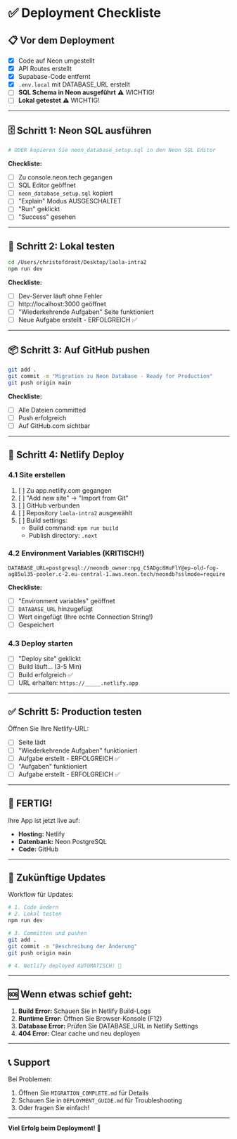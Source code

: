 # ✅ Deployment Checkliste

## 📋 Vor dem Deployment

- [x] Code auf Neon umgestellt
- [x] API Routes erstellt
- [x] Supabase-Code entfernt
- [x] `.env.local` mit DATABASE_URL erstellt
- [ ] **SQL Schema in Neon ausgeführt** ⚠️ WICHTIG!
- [ ] **Lokal getestet** ⚠️ WICHTIG!

---

## 🗄️ Schritt 1: Neon SQL ausführen

```bash
# ODER kopieren Sie neon_database_setup.sql in den Neon SQL Editor
```

**Checkliste:**
- [ ] Zu console.neon.tech gegangen
- [ ] SQL Editor geöffnet
- [ ] `neon_database_setup.sql` kopiert
- [ ] "Explain" Modus AUSGESCHALTET
- [ ] "Run" geklickt
- [ ] "Success" gesehen

---

## 🧪 Schritt 2: Lokal testen

```bash
cd /Users/christofdrost/Desktop/laola-intra2
npm run dev
```

**Checkliste:**
- [ ] Dev-Server läuft ohne Fehler
- [ ] http://localhost:3000 geöffnet
- [ ] "Wiederkehrende Aufgaben" Seite funktioniert
- [ ] Neue Aufgabe erstellt - ERFOLGREICH ✅

---

## 📦 Schritt 3: Auf GitHub pushen

```bash
git add .
git commit -m "Migration zu Neon Database - Ready for Production"
git push origin main
```

**Checkliste:**
- [ ] Alle Dateien committed
- [ ] Push erfolgreich
- [ ] Auf GitHub.com sichtbar

---

## 🚀 Schritt 4: Netlify Deploy

### 4.1 Site erstellen
1. [ ] Zu app.netlify.com gegangen
2. [ ] "Add new site" → "Import from Git"
3. [ ] GitHub verbunden
4. [ ] Repository `laola-intra2` ausgewählt
5. [ ] Build settings:
   - Build command: `npm run build`
   - Publish directory: `.next`

### 4.2 Environment Variables (KRITISCH!)
```
DATABASE_URL=postgresql://neondb_owner:npg_C5ADgc8HuFlY@ep-old-fog-ag85ul35-pooler.c-2.eu-central-1.aws.neon.tech/neondb?sslmode=require
```

**Checkliste:**
- [ ] "Environment variables" geöffnet
- [ ] `DATABASE_URL` hinzugefügt
- [ ] Wert eingefügt (Ihre echte Connection String!)
- [ ] Gespeichert

### 4.3 Deploy starten
- [ ] "Deploy site" geklickt
- [ ] Build läuft... (3-5 Min)
- [ ] Build erfolgreich ✅
- [ ] URL erhalten: `https://_____.netlify.app`

---

## ✅ Schritt 5: Production testen

Öffnen Sie Ihre Netlify-URL:

- [ ] Seite lädt
- [ ] "Wiederkehrende Aufgaben" funktioniert
- [ ] Aufgabe erstellt - ERFOLGREICH ✅
- [ ] "Aufgaben" funktioniert
- [ ] Aufgabe erstellt - ERFOLGREICH ✅

---

## 🎉 FERTIG!

Ihre App ist jetzt live auf:
- **Hosting:** Netlify
- **Datenbank:** Neon PostgreSQL
- **Code:** GitHub

---

## 🔄 Zukünftige Updates

Workflow für Updates:

```bash
# 1. Code ändern
# 2. Lokal testen
npm run dev

# 3. Committen und pushen
git add .
git commit -m "Beschreibung der Änderung"
git push origin main

# 4. Netlify deployed AUTOMATISCH! 🎉
```

---

## 🆘 Wenn etwas schief geht:

1. **Build Error:** Schauen Sie in Netlify Build-Logs
2. **Runtime Error:** Öffnen Sie Browser-Konsole (F12)
3. **Database Error:** Prüfen Sie DATABASE_URL in Netlify Settings
4. **404 Error:** Clear cache und neu deployen

---

## 📞 Support

Bei Problemen:
1. Öffnen Sie `MIGRATION_COMPLETE.md` für Details
2. Schauen Sie in `DEPLOYMENT_GUIDE.md` für Troubleshooting
3. Oder fragen Sie einfach!

---

**Viel Erfolg beim Deployment! 🚀**
